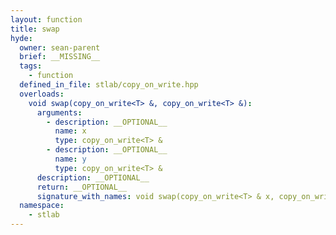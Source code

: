 ```yaml
---
layout: function
title: swap
hyde:
  owner: sean-parent
  brief: __MISSING__
  tags:
    - function
  defined_in_file: stlab/copy_on_write.hpp
  overloads:
    void swap(copy_on_write<T> &, copy_on_write<T> &):
      arguments:
        - description: __OPTIONAL__
          name: x
          type: copy_on_write<T> &
        - description: __OPTIONAL__
          name: y
          type: copy_on_write<T> &
      description: __OPTIONAL__
      return: __OPTIONAL__
      signature_with_names: void swap(copy_on_write<T> & x, copy_on_write<T> & y)
  namespace:
    - stlab
---
```

